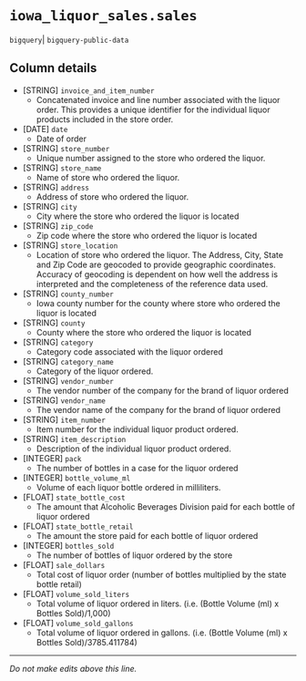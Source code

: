 # `iowa_liquor_sales.sales`
`bigquery`| `bigquery-public-data`

## Column details
* [STRING]    `invoice_and_item_number`
  - Concatenated invoice and line number associated with the liquor order. This provides a unique identifier for the individual liquor products included in the store order.
* [DATE]      `date`
  - Date of order
* [STRING]    `store_number`
  - Unique number assigned to the store who ordered the liquor.
* [STRING]    `store_name`
  - Name of store who ordered the liquor.
* [STRING]    `address`
  - Address of store who ordered the liquor.
* [STRING]    `city`
  - City where the store who ordered the liquor is located
* [STRING]    `zip_code`
  - Zip code where the store who ordered the liquor is located
* [STRING]    `store_location`
  - Location of store who ordered the liquor. The Address, City, State and Zip Code are geocoded to provide geographic coordinates. Accuracy of geocoding is dependent on how well the address is interpreted and the completeness of the reference data used.
* [STRING]    `county_number`
  - Iowa county number for the county where store who ordered the liquor is located
* [STRING]    `county`
  - County where the store who ordered the liquor is located
* [STRING]    `category`
  - Category code associated with the liquor ordered
* [STRING]    `category_name`
  - Category of the liquor ordered.
* [STRING]    `vendor_number`
  - The vendor number of the company for the brand of liquor ordered
* [STRING]    `vendor_name`
  - The vendor name of the company for the brand of liquor ordered
* [STRING]    `item_number`
  - Item number for the individual liquor product ordered.
* [STRING]    `item_description`
  - Description of the individual liquor product ordered.
* [INTEGER]   `pack`
  - The number of bottles in a case for the liquor ordered
* [INTEGER]   `bottle_volume_ml`
  - Volume of each liquor bottle ordered in milliliters.
* [FLOAT]     `state_bottle_cost`
  - The amount that Alcoholic Beverages Division paid for each bottle of liquor ordered
* [FLOAT]     `state_bottle_retail`
  - The amount the store paid for each bottle of liquor ordered
* [INTEGER]   `bottles_sold`
  - The number of bottles of liquor ordered by the store
* [FLOAT]     `sale_dollars`
  - Total cost of liquor order (number of bottles multiplied by the state bottle retail)
* [FLOAT]     `volume_sold_liters`
  - Total volume of liquor ordered in liters. (i.e. (Bottle Volume (ml) x Bottles Sold)/1,000)
* [FLOAT]     `volume_sold_gallons`
  - Total volume of liquor ordered in gallons. (i.e. (Bottle Volume (ml) x Bottles Sold)/3785.411784)

-------------------------------------------------------------------------------
*Do not make edits above this line.*
